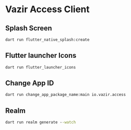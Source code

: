 # Vazir Access Client

## Splash Screen

```cmd
dart run flutter_native_splash:create
```

## Flutter launcher Icons

```cmd
dart run flutter_launcher_icons
```

## Change App ID

```cmd
dart run change_app_package_name:main io.vazir.access
```

## Realm

```cmd
dart run realm generate --watch
```

